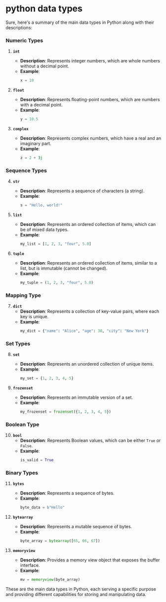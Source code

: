 # python data types
  Sure, here's a summary of the main data types in Python along with their descriptions:

### Numeric Types

1. **`int`**
   - **Description**: Represents integer numbers, which are whole numbers without a decimal point.
   - **Example**:
     ```python
     x = 10
     ```

2. **`float`**
   - **Description**: Represents floating-point numbers, which are numbers with a decimal point.
   - **Example**:
     ```python
     y = 10.5
     ```

3. **`complex`**
   - **Description**: Represents complex numbers, which have a real and an imaginary part.
   - **Example**:
     ```python
     z = 2 + 3j
     ```

### Sequence Types

4. **`str`**
   - **Description**: Represents a sequence of characters (a string).
   - **Example**:
     ```python
     s = "Hello, world!"
     ```

5. **`list`**
   - **Description**: Represents an ordered collection of items, which can be of mixed data types.
   - **Example**:
     ```python
     my_list = [1, 2, 3, "four", 5.0]
     ```

6. **`tuple`**
   - **Description**: Represents an ordered collection of items, similar to a list, but is immutable (cannot be changed).
   - **Example**:
     ```python
     my_tuple = (1, 2, 3, "four", 5.0)
     ```

### Mapping Type

7. **`dict`**
   - **Description**: Represents a collection of key-value pairs, where each key is unique.
   - **Example**:
     ```python
     my_dict = {"name": "Alice", "age": 30, "city": "New York"}
     ```

### Set Types

8. **`set`**
   - **Description**: Represents an unordered collection of unique items.
   - **Example**:
     ```python
     my_set = {1, 2, 3, 4, 5}
     ```

9. **`frozenset`**
   - **Description**: Represents an immutable version of a set.
   - **Example**:
     ```python
     my_frozenset = frozenset({1, 2, 3, 4, 5})
     ```

### Boolean Type

10. **`bool`**
    - **Description**: Represents Boolean values, which can be either `True` or `False`.
    - **Example**:
      ```python
      is_valid = True
      ```

### Binary Types

11. **`bytes`**
    - **Description**: Represents a sequence of bytes.
    - **Example**:
      ```python
      byte_data = b"Hello"
      ```

12. **`bytearray`**
    - **Description**: Represents a mutable sequence of bytes.
    - **Example**:
      ```python
      byte_array = bytearray([65, 66, 67])
      ```

13. **`memoryview`**
    - **Description**: Provides a memory view object that exposes the buffer interface.
    - **Example**:
      ```python
      mv = memoryview(byte_array)
      ```

These are the main data types in Python, each serving a specific purpose and providing different capabilities for storing and manipulating data.